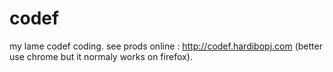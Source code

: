 # codef
my lame codef coding.
see prods online : http://codef.hardibopj.com (better use chrome but it normaly works on firefox).
